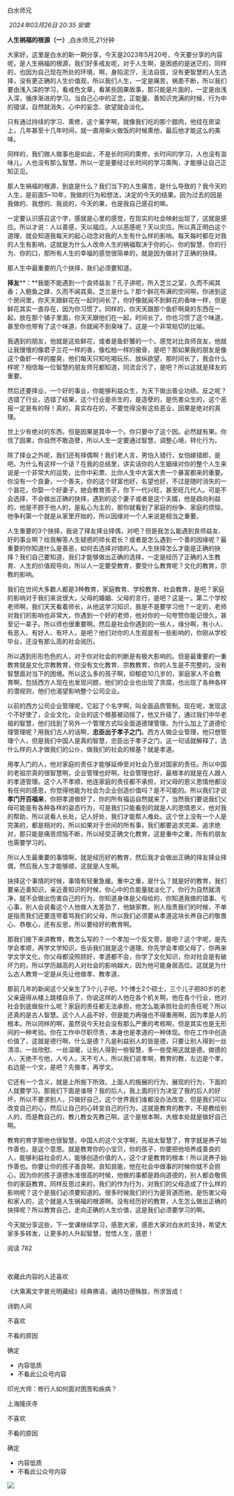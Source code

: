 
白水师兄

 _2024年03月26日 20:35_ _安徽_

**人生祸福的根源（一）**,白水师兄,21分钟

大家好，这里是白水的新一期分享，今天是2023年5月20号，今天要分享的内容呢，是人生祸福的根源，我们好多戒友呢，对于人生啊，是困惑的是迷茫的，同样的，也因为自己现在所处的环境，啊，身陷泥泞，无法自拔，没有更智慧的人生选择，没有更正确的人生价值观，所以我们人生，一定是痛苦，祸患不断，所以我们要由浅入深的学习，看戒色文章，看某些因果故事，那只能是片面的，一定是由浅入深，循序渐进的学习。当自己心中的正念，正能量、善知识充满的时候，行为中的错误，自然就消失，心中的妄念、欲望就会淡化。

只有通过持续的学习、熏修，这个薰字啊，就像我们吃的那个腊肉，他挂在房梁上，几年甚至十几年时间，就一直用柴火做饭的时候熏他，最后他才能这么的美味。

同样的，我们做人做事也是如此，不是长时间的熏修，长时间的学习，人也没有滋味儿，人也没有那么智慧，所以一定是要经过长时间的学习熏陶，才能够让自己正知正见。

那人生祸福的根源，到底是什么？我们当下的人生痛苦，是什么导致的？我今天的人生，是前面5~10年，我做的行为和想法，决定的今天的结果。因为过去的因是我做的、我想的、我说的，今天的果，也是我自己感召的嘛。

一定要认识感召这个字，感就是心里的感觉，在现实的社会映射出现了，这就是感应。所以才说：人以善感，天以福应。人以恶感呢？天以灾应。所以真正明白这个道理，就会知道我每天的起心动念对我的人生有什么样的影响。每天每时都在对我的人生有影响，这就是为什么人改命人生的祸福取决于你的心、你的智慧、你的行为、你的口，那所有人生的幸福的感觉很简单的，就是因为做对了正确的抉择。

那人生中最重要的几个抉择，我们必须要知道。

**择友****：**我能不能遇到一个良师益友？孔子讲呢，所入芝兰之室，久而不闻其香；入鲍鱼之肆，久而不闻其臭。芝兰是什么？那个鲜花布满的空间啊，你进到这个房间里，你天天跟鲜花在一起时间长了，你好像就闻不到鲜花的香味一样，但是鲜花其实一直存在，因为你习惯了。同样的，你天天跟那个鱼虾啊臭的东西在一起，放在那个铺子里面，你天天跟他们在一起，时间长了，你也习惯了这个味道，甚至你也带有了这个味道，你就闻不到臭味了。这是一个非常贴切的比喻。

我遇到的朋友，他就是这些鲜花，或者是鱼虾蟹的一个。感觉对比良师良友，他就让我慢慢的像君子兰花一样的香，像松柏一样的傲骨，是吧？那如果我的朋友是像这个鱼虾一样的腥臭，他们每天只知吃喝玩乐、放纵欲望，那时间长了，我会什么样呢？相信每一位智慧的朋友师兄都知道，同流合污了，是吧？所以这就是择友的重要。

然后还要择业，一个好的事业，你能够利益众生，为天下做出善业功绩。反之呢？选错了行业，选错了结果，这个行业是杀生的，是造孽的，是伤害众生的，这个恶报一定是有的呀！真的，真实存在的，不要觉得没有这些恶业，因果是绝对的真理。

世上少有绝对的东西，但是因果是其中一个。你只要中了这个因。必然就有果。你信了因果，你自然不敢造孽，所以人生一定要通过智慧，调整心境，转化行为。

除了择业之外呢，我们还有择偶啊！我们老人言，男怕入错行，女怕嫁错郎，是吧。为什么有这样一个话？在我的总结里，讲实话你的人生姻缘对你的整个人生来说是一个非常大的运势，比你中彩票、比你人生中大富大贵一个暴富都来的重要。你没有一个良妻，一个善夫，你的这个财富也好，名望也好，不过是随时消失的一个昙花，你娶一个好妻子，她会教育孩子，你下一代兴旺，甚至旺几代人。可是不会选择，不会做出正确的抉择，遇到的这个妻子或者是这个夫婿，他是趋向利益的，他是不顾于他人的，是私心为主的，那你就看到了家庭的纷争、家庭的烦恼，他争利第一个就是从家里开始的，所以因缘对一个人来说是相当之重要。

人生重要的3个抉择，我说了择友择业择偶，对吧？但是我怎么能遇到良师益友、好的事业啊？给我解答人生疑惑的师长君长？或者是怎么遇到一个善的因缘呢？最重要的你知道什么是善恶，如何去选择对错的人。人生抉择怎么才能是正确的抉择？我们自己要知道，我们才能够做出正确的选择，一定是经历了正确的人生教育、人生的价值观导向，所以人一定要受教育，要受什么教育呢？文化的教育，宗教的影响。

我们在世间大多数人都是3种教育，家庭教育、学校教育、社会教育，是吧？家庭的影响对于我们来说很大，父母的婚姻、父母的言行，是吧？这是一。第二个学校老师啊，我们天天看着师长，从他这学习知识，我是不是要学习他？一定的，老师对我们的影响也非常大，你遇到一个好的老师，他对你的一句夸赞你能记很久，甚至记一辈子。所以师也很重要啊。然后是社会你遇到的一些人，缘分啊，有小人、有恶人、有好人、有坏人，是吧？他们对你的人生观是有一些影响的，你刚从学校毕业，还没有那么高的社会阅历。

所以遇到形形色色的人，对于你对社会的判断是有极大影响的。但是最重要的一重教育就是文化宗教教育，你没有文化教育、宗教教育，你的人生是不完整的，没有智慧面对当下的困境。所以这么多的孩子啊，抑郁症10几岁的，家庭家人不会教育啊，包括西方人现在也发现问题，他们的企业也出现了贪腐，也出现了各种各样的潜规则，他们也渴望影响整个公司企业。

以前的西方公司企业管理呢，它起了个名字啊，叫全面品质管制。现在呢，发现这个不好使了，企业文化，企业的这个根基被动摇了，他又升级了，通过我们中华老祖的智慧，他们找到了另外一个管理方式叫全面道德理管理。为什么加上了道德伦理管理呢？用我们古人的话啊，**忠臣出于孝子之门**。西方人做企业管理，他只想管理个人，但是我们中国人是真的智慧，忠臣出于孝子之门，这一句话就解释了，选什么样的人才做我们的公仆，做我们的社会的根基？就是孝道。

用孝入门的人，他对家庭的责任才能够延伸至对社会乃至对国家的责任。所以中国的老祖宗真的很智慧啊，企业管理也好啊，社会管理也好，最根本的就是在人跟人的孝道管理。这个人不孝顺，他连家庭的责任都不承担，对父母的恩义恩情他都没有任何的感恩，你觉得他能为社会为企业创造价值吗？是不可能的。所以我们才说**孝门开百福来**，你把孝道做好了，你的所有福运自然就来了，当然我们要说我们父母可能是有各种各样的姿态行为，可是我们只能看到的就是人的恩情恩义，他对我的帮助，所以说看人长处，记人好处，我们才能帮人难处。这个世上没有一个人是完美的，都是相对的，所以如果对于世间的所有事，我们都要追求完美、追求绝对，那只能是痛苦烦恼不断，所以经受正确文化教育，这是重中之重，所有的朋友也需要学习的。

所以人生最重要的事情啊，就是经历好的教育，然后我才会做出正确的择友择业择偶，然后我人生才能够顺，这就是人生啊。

抉择这个事情的时候，事情有轻重急缓。重中之重，是什么？就是好的教育，我们要亲近善知识，亲近善知识的时候，你心中的负能量就淡化了，你行为自然就清净，就不会做出伤害自己的行为，你知道身体是父母给的，你知道我做的错事、亏心事，别人会说看这个人他做人太差劲了，他缺家教，别人指责我们的时候，不单是指责我们还要连带着骂我们的父母，所以我们必须要从孝道这块长养自己的敬畏心、恭敬心，还有反思，所以要经好的教育啊。

那我们接下来讲教育，教怎么写的？一个孝加一个反文旁，是吧？这个字呢，是先学会孝顺，再学文学知识，告诉我们就是这个道理。你先学会孝顺父母了，你再来学文学文化，你父母都没照顾好，孝道都不会，你学了文化知识，你对社会是有破坏力的，所以学历越高的人对社会的影响越大，因为他可能身居高位。这就是为什么古人教育一定是从先让他做孝、教孝道，

那前几年的新闻这个父亲生了3个儿子吧，1个博士2个硕士，三个儿子把80岁的老父亲逼得从楼上跳楼自杀了，你说这样的人他在各个机关啊，他在各个行业，他对社会到底做些什么呢？家庭的责任都无法承担，他怎么能承担社会的责任呢？所以还真的是古人智慧。这个人人品不好，但是能力再强也不得重用啊，因为孝是人的根本。所以同样的啊，虽然说今天社会没有那么严重的考核啊，但是其实也是无形间的一种考验。你在工作中尽职尽责，本身也是孝道的一种体现。你在工作中创造价值了，这就是德行啊，什么是德？凡是利益别人的皆是德，只要让别人得到一丝清凉、一丝欣慰、一丝温暖，让别人得到一些智慧，多一些受用这就是德。做德的人，天绝不亏他，人亏人，天不亏人，所以我们说孝啊，教育的教，左边是个孝，右边是一个文，是吧？先做孝，再学文。

它还有一个含义，就是上所施下所效。上面人的施展的行为，展现的行为，下面的人就要学习。那我们下面是谁呀？我的后人，我上面的行为决定了我的后人的好坏，所以不要求别人，只做好自己，这个世界我们谁都没办法改变，但是我们可以改变自己的心，然后让自己的心转变自己的行为，这就是教育的教字，不是教给别人的，而是教自己的，教儿教女先教己啊，这个是根本啊，大根本处就是做好自己啊。

教育的育字那他也很智慧，中国人的这个文字啊，先祖太智慧了，育字就是养子始作善也，是这个意思。就是教育你的小宝贝，你的孩子，你要把他培养成善良的人，能够利益社会的人，能够创造价值的人，这个才是教育的根本！所以说养子始作善也。你要让你的孩子善良啊，良知良能，他在社会中做事的时候你就不会担心，因为你的孩子道德水准很高的时候，他做的事都是趋向道德的，别人都会敬佩你的家庭教育。同样反思过来的，我们的作为行为，对我们的父母造成了什么样的影响呢？这个是我们必须要知道的。很多时候我们的行为是背道而驰，是伤害父母和家人的，这个就是人生祸福的根源啊。没有经历好的教育，人生怎么做出正确的抉择呢？所以教育自己，走向正确的人生价值，这是我们必须要学习的啊。

今天就分享这些，下一堂课继续学习，感恩大家，感恩大家对白水的支持，希望大家多多转发，让更多的人升起智慧，觉悟人生，感恩！

  

阅读 782

​

收藏此内容的人还喜欢

《大乘离文字普光明藏经》经典佛语，诵持功德殊胜，所求皆成！

诗韵人间

不喜欢

不看的原因

确定

- 内容低质
- 不看此公众号内容

印光大师：修行人如何面对困苦和疾病？

上海隆庆寺

不喜欢

不看的原因

确定

- 内容低质
- 不看此公众号内容

![](https://mmbiz.qpic.cn/sz_mmbiz_jpg/CX3b1mlkLRU7X0XhRWK2IF7MC3wdnibcfdiaHMS5vVqwUDS8Kt7uEaKEmic9fSgibz6EicD4YBCLJiaNibaMGjPTkgs7A/0?wx_fmt=jpeg)

